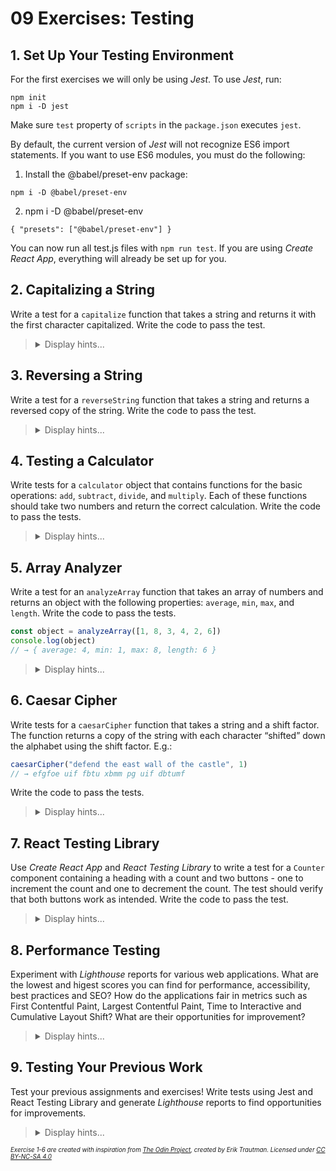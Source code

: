 # 09 Exercises: Testing

## 1. Set Up Your Testing Environment

For the first exercises we will only be using _Jest_. To use _Jest_, run:

```
npm init
npm i -D jest
```

Make sure `test` property of `scripts` in the `package.json` executes `jest`.

By default, the current version of _Jest_ will not recognize ES6 import statements. If you want to use ES6 modules, you must do the following:

1. Install the @babel/preset-env package:

```
npm i -D @babel/preset-env
```

2. npm i -D @babel/preset-env

```
{ "presets": ["@babel/preset-env"] }
```

You can now run all test.js files with `npm run test`. If you are using _Create React App_, everything will already be set up for you.

## 2. Capitalizing a String

Write a test for a `capitalize` function that takes a string and returns it with the first character capitalized. Write the code to pass the test.

<blockquote>
<details>
<summary>Display hints...</summary>
<p>You can write a test with the <code>it</code> function, which takes two arguments - a description of the test and the test function itself. This test function should contain an <code>expect</code> function paired with a matcher to assert specific behaviour of your code. <a href="https://jestjs.io/docs/getting-started">Learn more here</a></p>
<details>
<summary>Display solution...</summary>

```js
function capitalize(string) {
    return string.charAt(0).toUpperCase() + string.slice(1)
}

it("capitalizes the first letter", () => {
    expect(capitalize("hello")).toBe("Hello")
})
```

</details>
</details>
</blockquote>

## 3. Reversing a String

Write a test for a `reverseString` function that takes a string and returns a reversed copy of the string. Write the code to pass the test.

<blockquote>
<details>
<summary>Display hints...</summary>
<p>You already know how to reverse an array. It might be helpful to convert the string into an array and then back into a string once you have reversed it.</p>
<details>
<summary>Display solution...</summary>

```js
function reverseString(string) {
    return [...string].reverse().join("")
}

it("reverses the string", () => {
    expect(reverseString("123")).toBe("321")
})
```

</details>
</details>
</blockquote>

## 4. Testing a Calculator

Write tests for a `calculator` object that contains functions for the basic operations: `add`, `subtract`, `divide`, and `multiply`. Each of these functions should take two numbers and return the correct calculation. Write the code to pass the tests.

<blockquote>
<details>
<summary>Display hints...</summary>
<p>If you are testing decimal numbers, it might be worth noting that intuitive equality comparisons often fail, because arithmetic on decimal (base 10) values often have rounding errors in limited precision binary (base 2) representation. For example, <code>0.2 + 0.1</code> is actually <code>0.30000000000000004</code>. You can use <code>toBeCloseTo</code> to compare floating point numbers for approximate equality.</p>
<details>
<summary>Display solution...</summary>

```js
const calculator = {
    add: (x, y) => x + y,
    subtract: (x, y) => x - y,
    divide: (x, y) => x / y,
    multiply: (x, y) => x * y,
}

it("adds two numbers", () => {
    expect(calculator.add(2, 2)).toBe(4)
})

it("adds decimal numbers", () => {
    expect(calculator.add(0.1, 0.2)).toBeCloseTo(0.3)
})

it("subtracts two numbers", () => {
    expect(calculator.subtract(2, 1)).toBe(1)
})

it("divides two numbers", () => {
    expect(calculator.divide(6, 2)).toBe(3)
})

it("divides with zero", () => {
    expect(calculator.divide(2, 0)).toBe(Infinity)
})

it("multiplies two numbers", () => {
    expect(calculator.multiply(5, 2)).toBe(10)
})
```

</details>
</details>
</blockquote>

## 5. Array Analyzer

Write a test for an `analyzeArray` function that takes an array of numbers and returns an object with the following properties: `average`, `min`, `max`, and `length`. Write the code to pass the tests.

```js
const object = analyzeArray([1, 8, 3, 4, 2, 6])
console.log(object)
// → { average: 4, min: 1, max: 8, length: 6 }
```

<blockquote>
<details>
<summary>Display hints...</summary>
<p>Remember to handle edge cases such as empty arrays or arrays with non-number elements.</p>
<details>
<summary>Display solution...</summary>

```js
function analyzeArray(array) {
    const length = array.length

    if (length === 0) return { average: undefined, min: undefined, max: undefined, length }

    const min = Math.min(...array)
    const max = Math.max(...array)
    const sum = array.reduce((acc, curr) => acc + curr)
    const average = sum / length

    if (Number.isNaN(average)) return { average, min: undefined, max: undefined, length }

    return { average, min, max, length }
}

it("returns the correct average", () => {
    const array = [1, 8, 3, 4, 2, 6]
    const result = analyzeArray(array)
    expect(result.average).toBe(4)
})

it("returns the correct min", () => {
    const array = [1, 8, 3, 4, 2, 6]
    const result = analyzeArray(array)
    expect(result.min).toBe(1)
})

it("returns the correct max", () => {
    const array = [1, 8, 3, 4, 2, 6]
    const result = analyzeArray(array)
    expect(result.max).toBe(8)
})

it("returns the correct length", () => {
    const array = [1, 8, 3, 4, 2, 6]
    const result = analyzeArray(array)
    expect(result.length).toBe(6)
})

it("returns an object with length 0 if given an empty array", () => {
    const array = []
    const result = analyzeArray(array)
    const expected = {
        average: undefined,
        min: undefined,
        max: undefined,
        length: 0,
    }
    expect(result).toEqual(expected)
})

it("returns an object with NaN for average if given an array with non-number elements", () => {
    const array = ["a", "b", 2]
    const result = analyzeArray(array)
    const expected = {
        average: NaN,
        min: undefined,
        max: undefined,
        length: 3,
    }
    expect(result).toEqual(expected)
})
```

</details>
</details>
</blockquote>

## 6. Caesar Cipher

Write tests for a `caesarCipher` function that takes a string and a shift factor. The function returns a copy of the string with each character “shifted” down the alphabet using the shift factor. E.g.:

```js
caesarCipher("defend the east wall of the castle", 1)
// → efgfoe uif fbtu xbmm pg uif dbtumf
```

Write the code to pass the tests.

<blockquote>
<details>
<summary>Display hints...</summary>
<p>Learn more about how a Caesar cipher works on <a href="http://practicalcryptography.com/ciphers/caesar-cipher/">this website</a>.</p>
<p>The exercise might be easier if you apply test driven development, testing and then implement one thing at a time. E.g.:</p>
<ol>
<li>Test a simple shift of abc to bcd.</li>
<li>Test with other characters than letters.</li>
<li>Test wrapping from z to a.</li>
<li>Test keeping the same case.</li>
<li>Works with negative shift values.</li>
</ol>
<p>You can create a string containing the alphabet and use <code>indexOf</code> to find out what number a character is in the alphabet (or you can work directly with UTF-16 code units using <code>charCodeAt</code>). If <code>indexOf</code> returns <code>-1</code> it is not a letter in your alphabet. To wrap from z to a you can use modulus and the length of the alphabet.</p>

<details>
<summary>Display solution...</summary>

```js
function caesarCipher(string, shift) {
    const alphabet = "abcdefghijklmnopqrstuvwxyz"
    return [...string]
        .map(char => {
            let charIndex = alphabet.indexOf(char.toLowerCase())
            if (charIndex === -1) return char
            let shiftedIndex = (charIndex + shift) % alphabet.length
            if (shiftedIndex < 0) shiftedIndex += alphabet.length
            return char === char.toUpperCase() ? alphabet[shiftedIndex].toUpperCase() : alphabet[shiftedIndex]
        })
        .join("")
}

it("shifts abc once", () => {
    expect(caesarCipher("abc", 1)).toBe("bcd")
})

it("works with punctuation", () => {
    expect(caesarCipher("ab.c", 1)).toBe("bc.d")
})

it("wraps from z to a", () => {
    expect(caesarCipher("xyz", 2)).toBe("zab")
})

it("maintains capitalization", () => {
    expect(caesarCipher("aBc", 1)).toBe("bCd")
    expect(caesarCipher("ABC", 1)).not.toBe("bcd")
})

it("works with negativ shift", () => {
    expect(caesarCipher("abc", -1)).toBe("zab")
})
```

</details>
</details>
</blockquote>

## 7. React Testing Library

Use _Create React App_ and _React Testing Library_ to write a test for a `Counter` component containing a heading with a count and two buttons - one to increment the count and one to decrement the count. The test should verify that both buttons work as intended. Write the code to pass the test.

<blockquote>
<details>
<summary>Display hints...</summary>
<p>Remember - arrange, act and assert! You can render the component with the <code>render</code> function, fire click events with <code>fireEvent.click</code> and create assertions using <code>expect</code> together with <code>toHaveTextContent</code>.</p> You can find elements using the <code>getByText</code> and <code>getByRole</code> functions on the screen object.
<p>Refer to <a href="https://testing-library.com/docs/react-testing-library/cheatsheet">this cheat sheet</a>, if you need more help setting up the component test.</p>
<details>
<summary>Display solution...</summary>

```js
// Counter.js
import { useState } from "react"

export default function Counter() {
    const [count, setCount] = useState(0)

    return (
        <>
            <h1>Count: {count}</h1>
            <button onClick={() => setCount(count + 1)}>Increment</button>
            <button onClick={() => setCount(count - 1)}>Decrement</button>
        </>
    )
}

// Counter.test.js
import { render, screen, fireEvent } from "@testing-library/react"
import Counter from "./Counter"

it("increments and decrements count", () => {
    render(<Counter />)

    const incrementButton = screen.getByText("Increment")
    const decrementButton = screen.getByText("Decrement")
    const count = screen.getByRole("heading")

    fireEvent.click(incrementButton)
    expect(count).toHaveTextContent("Count: 1")

    fireEvent.click(decrementButton)
    expect(count).toHaveTextContent("Count: 0")
})
```

</details>
</details>
</blockquote>

## 8. Performance Testing

Experiment with _Lighthouse_ reports for various web applications. What are the lowest and higest scores you can find for performance, accessibility, best practices and SEO? How do the applications fair in metrics such as First Contentful Paint, Largest Contentful Paint, Time to Interactive and Cumulative Layout Shift? What are their opportunities for improvement?

<blockquote>
<details>
<summary>Display hints...</summary>
<p><em>Lighthouse</em> comes preinstalled with the <em>Chrome</em> and <em>Edge</em> browsers and is available in the developer tools.</p>
<p>You can learn more about <em>Lighthouse</em> on the <a href="https://developer.chrome.com/docs/lighthouse/overview/">official website</a>, from which it is also possible to generate Lighthouse tests directly.</p>
</details>
</blockquote>

## 9. Testing Your Previous Work

Test your previous assignments and exercises! Write tests using Jest and React Testing Library and generate _Lighthouse_ reports to find opportunities for improvements.

<blockquote>
<details>
<summary>Display hints...</summary>
<p>Remember - the more your tests resemble the way your software is used, the more confidence they can give you.</p>
<p>Writing tests for your tic-tac-toe game is good practice. If you have created a lot of pure functions these are straight forward to test!</p>
<p>If you are testing your Pokedex, it might be helpful to look into the <a href="https://testing-library.com/docs/dom-testing-library/api-async">async methods</a>of React Testing Library.</p>
<p>Notice that we are doing things backwards in this exercise - it's good advice to apply <em>test driven development</em> - writing your tests before you write your code!</p>
</details>
</blockquote>

<sub><sup>_Exercise 1-6 are created with inspiration from [The Odin Project](https://www.theodinproject.com), created by Erik Trautman. Licensed under [CC BY-NC-SA 4.0](https://creativecommons.org/licenses/by-nc-sa/4.0/)_<sup><sub>
